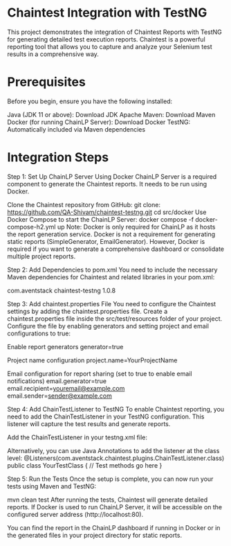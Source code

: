 # Chaintest Integration with TestNG
This project demonstrates the integration of Chaintest Reports with TestNG for generating detailed test execution reports. Chaintest is a powerful reporting tool that allows you to capture and analyze your Selenium test results in a comprehensive way.

# Prerequisites
Before you begin, ensure you have the following installed:

Java (JDK 11 or above): Download JDK
Apache Maven: Download Maven
Docker (for running ChainLP Server): Download Docker
TestNG: Automatically included via Maven dependencies

# Integration Steps
Step 1: Set Up ChainLP Server Using Docker
ChainLP Server is a required component to generate the Chaintest reports. It needs to be run using Docker.

Clone the Chaintest repository from GitHub:
git clone: https://github.com/QA-Shivam/chaintest-testng.git
cd src/docker
Use Docker Compose to start the ChainLP Server:
docker compose -f docker-compose-h2.yml up
Note: Docker is only required for ChainLP as it hosts the report generation service. Docker is not a requirement for generating static reports (SimpleGenerator, EmailGenerator). However, Docker is required if you want to generate a comprehensive dashboard or consolidate multiple project reports.

Step 2: Add Dependencies to pom.xml
You need to include the necessary Maven dependencies for Chaintest and related libraries in your pom.xml:

<dependencies>
    <dependency>
        <groupId>com.aventstack</groupId>
        <artifactId>chaintest-testng</artifactId>
        <version>1.0.8</version>
    </dependency>
</dependencies>


Step 3: Add chaintest.properties File
You need to configure the Chaintest settings by adding the chaintest.properties file.
Create a chaintest.properties file inside the src/test/resources folder of your project.
Configure the file by enabling generators and setting project and email configurations to true:

Enable report generators
generator=true

Project name configuration
project.name=YourProjectName

Email configuration for report sharing (set to true to enable email notifications)
email.generator=true
email.recipient=youremail@example.com
email.sender=sender@example.com

Step 4: Add ChainTestListener to TestNG
To enable Chaintest reporting, you need to add the ChainTestListener in your TestNG configuration. This listener will capture the test results and generate reports.

Add the ChainTestListener in your testng.xml file:
<listeners>
    <listener class-name="com.aventstack.chaintest.plugins.ChainTestListener"/>
</listeners>
      
Alternatively, you can use Java Annotations to add the listener at the class level:
@Listeners(com.aventstack.chaintest.plugins.ChainTestListener.class)
public class YourTestClass {
    // Test methods go here
}

Step 5: Run the Tests
Once the setup is complete, you can now run your tests using Maven and TestNG:

mvn clean test
After running the tests, Chaintest will generate detailed reports. If Docker is used to run ChainLP Server, it will be accessible on the configured server address (http://localhost:80).

You can find the report in the ChainLP dashboard if running in Docker or in the generated files in your project directory for static reports.
